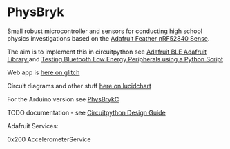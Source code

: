 # PhysBryk

Small robust microcontroller and sensors for conducting high school physics investigations based on the [Adafruit Feather nRF52840 Sense](https://learn.adafruit.com/adafruit-feather-sense/overview).

The aim is to implement this in circuitpython see [Adafruit BLE Adafruit Library ](https://circuitpython.readthedocs.io/projects/ble_adafruit/en/latest/#) and [Testing Bluetooth Low Energy Peripherals using a Python Script](https://punchthrough.com/bluetooth-low-energy-peripheral-testing/)

Web app is [here on glitch](https://glitch.com/edit/#!/physbryk)

Circuit diagrams and other stuff [here on lucidchart](https://lucid.app/invitations/accept/f6d50b76-4089-42c6-90ed-853e881d3e9f)

For the Arduino version see [PhysBrykC](https://github.com/Geoffysicist/PhysBrykC)

TODO documentation - see [Circuitpython Design Guide](https://circuitpython.readthedocs.io/en/latest/docs/design_guide.html)


Adafruit Services:

0x200 AccelerometerService


